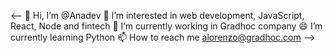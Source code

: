 <--
👋 Hi, I’m @Anadev
👀 I’m interested in web development, JavaScript, React, Node and fintech
🌱 I’m currently working in Gradhoc company
😄 I’m currently learning Python
📫 How to reach me alorenzo@gradhoc.com 
-->
